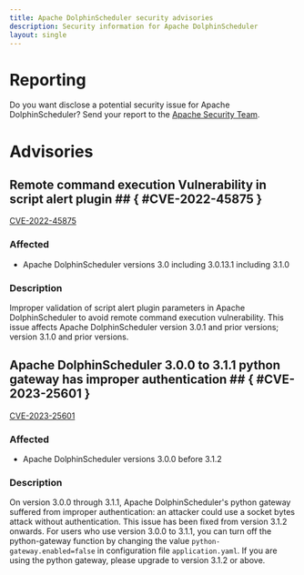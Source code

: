 ```yaml
---
title: Apache DolphinScheduler security advisories
description: Security information for Apache DolphinScheduler
layout: single
---
```


# Reporting

Do you want disclose a potential security issue for Apache DolphinScheduler? Send your report to the  [Apache Security Team](mailto:security@apache.org).

# Advisories

## Remote command execution Vulnerability in script alert plugin ## { #CVE-2022-45875 }

[CVE-2022-45875](./CVE-2022-45875.cve.json)

### Affected

* Apache DolphinScheduler versions 3.0 including 3.0.13.1 including 3.1.0


### Description

Improper validation of script alert plugin parameters in Apache DolphinScheduler to avoid remote command execution vulnerability.  This issue affects Apache DolphinScheduler version 3.0.1 and prior versions; version 3.1.0 and prior versions.

## Apache DolphinScheduler 3.0.0 to 3.1.1 python gateway has improper authentication ## { #CVE-2023-25601 }

[CVE-2023-25601](./CVE-2023-25601.cve.json)

### Affected

* Apache DolphinScheduler versions 3.0.0 before 3.1.2


### Description

On version 3.0.0 through 3.1.1, Apache DolphinScheduler's python gateway suffered from improper authentication: an attacker could use a socket bytes attack without authentication. This issue has been fixed from version 3.1.2 onwards. For users who use version 3.0.0 to 3.1.1, you can turn off the python-gateway function by changing the value `python-gateway.enabled=false` in configuration file `application.yaml`. If you are using the python gateway, please upgrade to version 3.1.2 or above.<br>